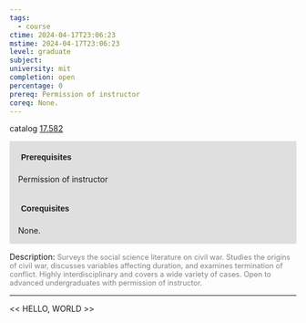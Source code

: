```yaml
---
tags:
  - course
ctime: 2024-04-17T23:06:23
mstime: 2024-04-17T23:06:23
level: graduate
subject: 
university: mit
completion: open
percentage: 0
prereq: Permission of instructor
coreq: None.
---
```


catalog [17.582](http://student.mit.edu/catalog/m17b.html#17.582)

<span style="display: block; padding: 15px; background-color: rgb(100, 100, 100, 0.2);"><font id="m_prereq1632_0" style="display: block; font-family: Arial, sans-serif; font-weight: bold; padding: 5px">Prerequisites</font><br><span id="prereq1632_0">Permission of instructor</span></span>
<span style="display: block; padding: 15px; background-color: rgb(100, 100, 100, 0.2);"><font id="m_coreq1632_0" style="display: block; font-family: Arial, sans-serif; font-weight: bold; padding: 5px">Corequisites</font><br><span id="coreq1632_0">None.</span></span>

<font style="">Description:</font>
<font style="color: grey; font-size: 0.8rem;">Surveys the social science literature on civil war. Studies the origins of civil war, discusses variables affecting duration, and examines termination of conflict. Highly interdisciplinary and covers a wide variety of cases. Open to advanced undergraduates with permission of instructor.</font>



---

<< HELLO, WORLD >>
